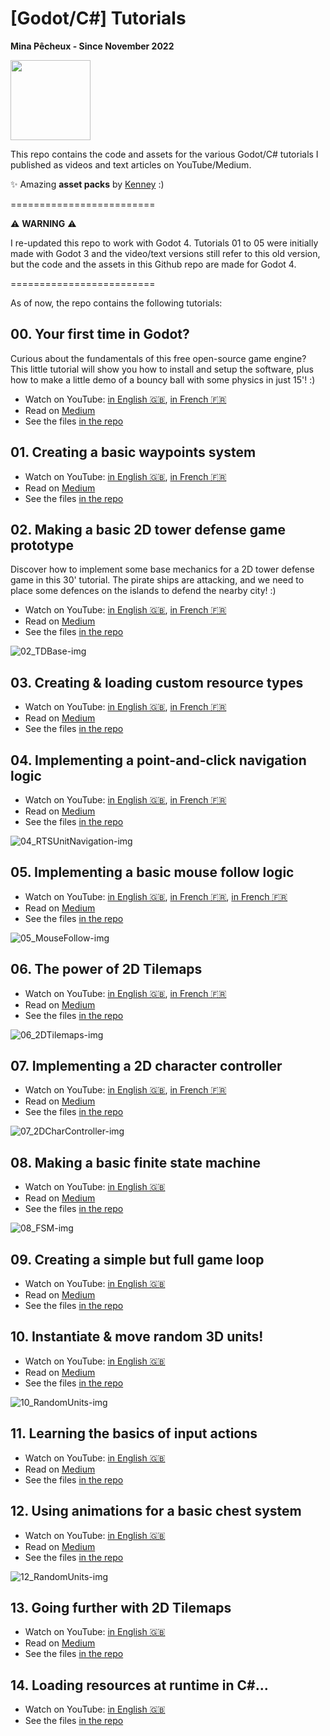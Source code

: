 # [Godot/C#] Tutorials

**Mina Pêcheux - Since November 2022**

<img style="width: 128px" src="doc/godot-small.png" />

This repo contains the code and assets for the various Godot/C# tutorials I published as videos and text articles on YouTube/Medium.

✨ Amazing **asset packs** by [Kenney](https://kenney.nl/) :)

=========================

⚠️ **WARNING** ⚠️

I re-updated this repo to work with Godot 4. Tutorials 01 to 05 were initially made with Godot 3 and the video/text versions still refer to this old version, but the code and the assets in this Github repo are made for Godot 4.

=========================

As of now, the repo contains the following tutorials:

## 00. Your first time in Godot?

Curious about the fundamentals of this free open-source game engine? This little tutorial will show you how to install and setup the software, plus how to make a little demo of a bouncy ball with some physics in just 15'! :)

- Watch on YouTube: [in English 🇬🇧](https://www.youtube.com/watch?v=N3XaN_R38Jc), [in French 🇫🇷](https://www.youtube.com/watch?v=pKjhV6HPPU8)
- Read on [Medium](https://mina-pecheux.medium.com/a-short-beginners-guide-to-discovering-godot-d1bbae89d26a)
- See the files [in the repo](/00-Basic/)

## 01. Creating a basic waypoints system

- Watch on YouTube: [in English 🇬🇧](https://www.youtube.com/watch?v=EZINSDERTW8), [in French 🇫🇷](https://www.youtube.com/watch?v=vvC3uiIkIBQ)
- Read on [Medium](https://mina-pecheux.medium.com/creating-a-waypoints-system-in-godot-c-faac2a44924d)
- See the files [in the repo](/01-Waypoints)

## 02. Making a basic 2D tower defense game prototype

Discover how to implement some base mechanics for a 2D tower defense game in this 30' tutorial. The pirate ships are attacking, and we need to place some defences on the islands to defend the nearby city! :)

- Watch on YouTube: [in English 🇬🇧](https://www.youtube.com/watch?v=N0LHUOcKXAQ), [in French 🇫🇷](https://www.youtube.com/watch?v=_v_EZRkoJ68)
- Read on [Medium](https://mina-pecheux.medium.com/making-a-simple-2d-tower-defense-game-in-godot-c-a70a5a9d2bf3)
- See the files [in the repo](/02-TDBase)

![02_TDBase-img](/doc/02_TDBase-img.jpg)

## 03. Creating & loading custom resource types

- Watch on YouTube: [in English 🇬🇧](https://www.youtube.com/watch?v=yUmY3Gi3z5U), [in French 🇫🇷](https://www.youtube.com/watch?v=myJBzY7bu8k)
- Read on [Medium](https://medium.com/p/creating-loading-custom-data-in-godot-c-ff14de97bc57)
- See the files [in the repo](/03-TDLoadData)

## 04. Implementing a point-and-click navigation logic

- Watch on YouTube: [in English 🇬🇧](https://www.youtube.com/watch?v=ZnM_nXSoXQ0), [in French 🇫🇷](https://www.youtube.com/watch?v=nUvPq5sanJc)
- Read on [Medium](https://mina-pecheux.medium.com/implementing-a-point-and-click-navigation-in-godot-c-166e253b2b45)
- See the files [in the repo](/04-RTSUnitNavigation/)

![04_RTSUnitNavigation-img](/doc/04_RTSUnitNavigation-img.jpg)

## 05. Implementing a basic mouse follow logic

- Watch on YouTube: [in English 🇬🇧](https://youtu.be/FuuxC4G60lU), [in French 🇫🇷](https://youtu.be/3_7Z0IIT8Rg), [in French 🇫🇷](https://youtu.be/3_7Z0IIT8Rg)
- Read on [Medium](https://mina-pecheux.medium.com/implementing-a-basic-mouse-follow-logic-in-godot-c-ae51f0859a95)
- See the files [in the repo](/05-MouseFollow/)

![05_MouseFollow-img](/doc/05_MouseFollow-img.jpg)

## 06. The power of 2D Tilemaps

- Watch on YouTube: [in English 🇬🇧](https://www.youtube.com/watch?v=DhD8ltK3NWo), [in French 🇫🇷](https://www.youtube.com/watch?v=vFhg3nwwsWw)
- Read on [Medium](https://mina-pecheux.medium.com/the-power-of-godots-2d-tilemaps-997dd2293e82)
- See the files [in the repo](/06-2DTilemaps/)

![06_2DTilemaps-img](/doc/06_Tilemaps.png)

## 07. Implementing a 2D character controller

- Watch on YouTube: [in English 🇬🇧](https://youtu.be/b7UNuZ-s_Kg), [in French 🇫🇷](https://www.youtube.com/watch?v=aa03rwqeAtA)
- Read on [Medium](https://mina-pecheux.medium.com/implementing-a-simple-2d-character-controller-godot-4-c-9f4fe4f24288)
- See the files [in the repo](/07-2DCharacterController/)

![07_2DCharController-img](/doc/07_2DCharController.gif)

## 08. Making a basic finite state machine

- Watch on YouTube: [in English 🇬🇧](https://www.youtube.com/watch?v=Kcg1SEgDqyk)
- Read on [Medium](https://mina-pecheux.medium.com/making-a-basic-finite-state-machine-godot4-c-fe5ccc0e8cd7)
- See the files [in the repo](/08-FSM/)

![08_FSM-img](/doc/08_FSM.gif)

## 09. Creating a simple but full game loop

- Watch on YouTube: [in English 🇬🇧](https://www.youtube.com/watch?v=_hkSCSvk4_4)
- Read on [Medium](https://medium.com/p/4d5586c67f79)
- See the files [in the repo](/09-GameLoop/)

## 10. Instantiate & move random 3D units!

- Watch on YouTube: [in English 🇬🇧](https://www.youtube.com/watch?v=v7EUsWQKRko)
- Read on [Medium](https://medium.com/p/9f4fe4f24288)
- See the files [in the repo](/10-RandomUnits/)

![10_RandomUnits-img](/doc/10_RandomUnits.gif)

## 11. Learning the basics of input actions

- Watch on YouTube: [in English 🇬🇧](https://youtu.be/uZvDAgXpPOU)
- Read on [Medium](https://mina-pecheux.medium.com/learning-the-basics-of-input-actions-godot-4-c-42458db5d1fc)
- See the files [in the repo](/11-InputActions/)

## 12. Using animations for a basic chest system

- Watch on YouTube: [in English 🇬🇧](https://youtu.be/dp-BZMYfPdM)
- Read on [Medium](https://mina-pecheux.medium.com/using-animations-to-make-a-simple-chest-system-godot-4-c-34a66747946e)
- See the files [in the repo](/12-Animations/)

![12_RandomUnits-img](/doc/12_Animations.gif)

## 13. Going further with 2D Tilemaps

- Watch on YouTube: [in English 🇬🇧](https://youtu.be/HLGHiY7lw5A)
- Read on [Medium](https://medium.com/p/4c77ad6445ad)
- See the files [in the repo](/13-Tilemaps2/)

## 14. Loading resources at runtime in C#...

- Watch on YouTube: [in English 🇬🇧](https://youtu.be/_m4L36SfijA)
- See the files [in the repo](/14-LoadResources/)
